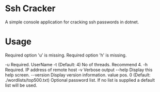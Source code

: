 # Ssh Cracker
A simple console application for cracking ssh passwords in dotnet.

# Usage

Required option 'u' is missing.
Required option 'h' is missing.

  -u              Required. UserName
  -t              (Default: 4) No of threads. Recommend 4.
  -h              Required. IP address of remote host
  -v              Verbose output
  --help          Display this help screen.
  --version       Display version information.
  value pos. 0    (Default: ./wordlists/top500.txt) Optional password list. If no list is supplied a default list will
                  be used.